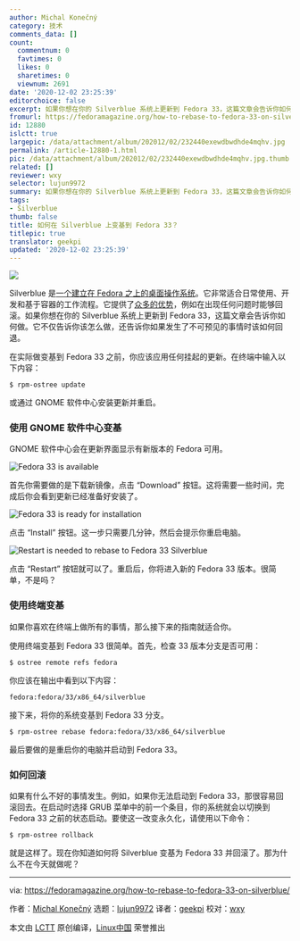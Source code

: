 ```yaml
---
author: Michal Konečný
category: 技术
comments_data: []
count:
  commentnum: 0
  favtimes: 0
  likes: 0
  sharetimes: 0
  viewnum: 2691
date: '2020-12-02 23:25:39'
editorchoice: false
excerpt: 如果你想在你的 Silverblue 系统上更新到 Fedora 33，这篇文章会告诉你如何做。它不仅告诉你该怎么做，还告诉你如果发生了不可预见的事情时该如何回退。
fromurl: https://fedoramagazine.org/how-to-rebase-to-fedora-33-on-silverblue/
id: 12880
islctt: true
largepic: /data/attachment/album/202012/02/232440exewdbwdhde4mqhv.jpg
permalink: /article-12880-1.html
pic: /data/attachment/album/202012/02/232440exewdbwdhde4mqhv.jpg.thumb.jpg
related: []
reviewer: wxy
selector: lujun9972
summary: 如果你想在你的 Silverblue 系统上更新到 Fedora 33，这篇文章会告诉你如何做。它不仅告诉你该怎么做，还告诉你如果发生了不可预见的事情时该如何回退。
tags:
- Silverblue
thumb: false
title: 如何在 Silverblue 上变基到 Fedora 33？
titlepic: true
translator: geekpi
updated: '2020-12-02 23:25:39'
---
```


![](/data/attachment/album/202012/02/232440exewdbwdhde4mqhv.jpg)


Silverblue 是[一个建立在 Fedora 之上的桌面操作系统](https://docs.fedoraproject.org/en-US/fedora-silverblue/)。它非常适合日常使用、开发和基于容器的工作流程。它提供了[众多的优势](https://fedoramagazine.org/give-fedora-silverblue-a-test-drive/)，例如在出现任何问题时能够回滚。如果你想在你的 Silverblue 系统上更新到 Fedora 33，这篇文章会告诉你如何做。它不仅告诉你该怎么做，还告诉你如果发生了不可预见的事情时该如何回退。


在实际做变基到 Fedora 33 之前，你应该应用任何挂起的更新。在终端中输入以下内容：



```
$ rpm-ostree update

```

或通过 GNOME 软件中心安装更新并重启。


### 使用 GNOME 软件中心变基


GNOME 软件中心会在更新界面显示有新版本的 Fedora 可用。


![Fedora 33 is available](/data/attachment/album/202012/02/232543jp115s1eocp5p5ji.png)


首先你需要做的是下载新镜像，点击 “Download” 按钮。这将需要一些时间，完成后你会看到更新已经准备好安装了。


![Fedora 33 is ready for installation](/data/attachment/album/202012/02/232544ng5rgzpakwffgezc.png)


点击 “Install” 按钮。这一步只需要几分钟，然后会提示你重启电脑。


![Restart is needed to rebase to Fedora 33 Silverblue](/data/attachment/album/202012/02/232545pzcngqqnquknqd77.png)


点击 “Restart” 按钮就可以了。重启后，你将进入新的 Fedora 33 版本。很简单，不是吗？


### 使用终端变基


如果你喜欢在终端上做所有的事情，那么接下来的指南就适合你。


使用终端变基到 Fedora 33 很简单。首先，检查 33 版本分支是否可用：



```
$ ostree remote refs fedora

```

你应该在输出中看到以下内容：



```
fedora:fedora/33/x86_64/silverblue

```

接下来，将你的系统变基到 Fedora 33 分支。



```
$ rpm-ostree rebase fedora:fedora/33/x86_64/silverblue

```

最后要做的是重启你的电脑并启动到 Fedora 33。


### 如何回滚


如果有什么不好的事情发生。例如，如果你无法启动到 Fedora 33，那很容易回滚回去。在启动时选择 GRUB 菜单中的前一个条目，你的系统就会以切换到 Fedora 33 之前的状态启动。要使这一改变永久化，请使用以下命令：



```
$ rpm-ostree rollback

```

就是这样了。现在你知道如何将 Silverblue 变基为 Fedora 33 并回滚了。那为什么不在今天就做呢？




---


via: <https://fedoramagazine.org/how-to-rebase-to-fedora-33-on-silverblue/>


作者：[Michal Konečný](https://fedoramagazine.org/author/zlopez/) 选题：[lujun9972](https://github.com/lujun9972) 译者：[geekpi](https://github.com/geekpi) 校对：[wxy](https://github.com/wxy)


本文由 [LCTT](https://github.com/LCTT/TranslateProject) 原创编译，[Linux中国](https://linux.cn/) 荣誉推出